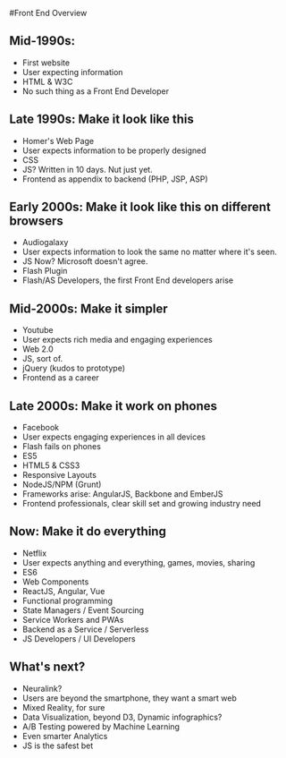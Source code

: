 #Front End Overview

## Mid-1990s:
- First website
- User expecting information
- HTML & W3C
- No such thing as a Front End Developer

## Late 1990s: Make it look like this
- Homer's Web Page
- User expects information to be properly designed
- CSS
- JS? Written in 10 days. Nut just yet.
- Frontend as appendix to backend (PHP, JSP, ASP)

## Early 2000s: Make it look like this on different browsers
- Audiogalaxy
- User expects information to look the same no matter where it's seen.
- JS Now? Microsoft doesn't agree.
- Flash Plugin
- Flash/AS Developers, the first Front End developers arise

## Mid-2000s: Make it simpler
- Youtube
- User expects rich media and engaging experiences
- Web 2.0
- JS, sort of.
- jQuery (kudos to prototype)
- Frontend as a career

## Late 2000s: Make it work on phones
- Facebook
- User expects engaging experiences in all devices
- Flash fails on phones
- ES5
- HTML5 & CSS3
- Responsive Layouts
- NodeJS/NPM (Grunt)
- Frameworks arise: AngularJS, Backbone and EmberJS
- Frontend professionals, clear skill set and growing industry need

## Now: Make it do everything
- Netflix
- User expects anything and everything, games, movies, sharing
- ES6
- Web Components
- ReactJS, Angular, Vue
- Functional programming
- State Managers / Event Sourcing
- Service Workers and PWAs
- Backend as a Service / Serverless
- JS Developers / UI Developers

## What's next?
- Neuralink?
- Users are beyond the smartphone, they want a smart web
- Mixed Reality, for sure
- Data Visualization, beyond D3, Dynamic infographics?
- A/B Testing powered by Machine Learning
- Even smarter Analytics
- JS is the safest bet